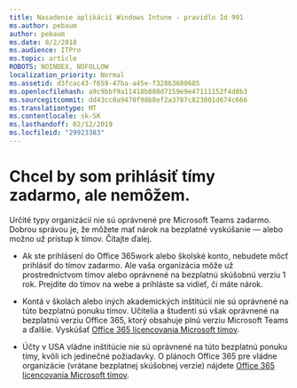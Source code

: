 ```yaml
---
title: Nasadenie aplikácií Windows Intune - pravidlo Id 991
ms.author: pebaum
author: pebaum
ms.date: 8/2/2018
ms.audience: ITPro
ms.topic: article
ROBOTS: NOINDEX, NOFOLLOW
localization_priority: Normal
ms.assetid: d3fcac43-f659-47ba-a45e-f32863680685
ms.openlocfilehash: a9c9bbf9a11418b080d7159e9e47111152f4d8b3
ms.sourcegitcommit: dd43cc0a9470f98b8ef2a3787c823801d674c666
ms.translationtype: MT
ms.contentlocale: sk-SK
ms.lasthandoff: 02/12/2019
ms.locfileid: "29923383"
---
```

# <a name="id-like-to-sign-up-for-teams-free-but-i-cant"></a>Chcel by som prihlásiť tímy zadarmo, ale nemôžem.

Určité typy organizácií nie sú oprávnené pre Microsoft Teams zadarmo. Dobrou správou je, že môžete mať nárok na bezplatné vyskúšanie — alebo možno už prístup k tímov. Čítajte ďalej.
  
- Ak ste prihlásení do Office 365work alebo školské konto, nebudete môcť prihlásiť do tímov zadarmo. Ale vaša organizácia môže už prostredníctvom tímov alebo oprávnené na bezplatnú skúšobnú verziu 1 rok. Prejdite do tímov na webe a prihláste sa vidieť, či máte nárok.
    
- Kontá v školách alebo iných akademických inštitúcií nie sú oprávnené na túto bezplatnú ponuku tímov. Učitelia a študenti sú však oprávnené na bezplatnú verziu Office 365, ktorý obsahuje plnú verziu Microsoft Teams a ďalšie. Vyskúšať [Office 365 licencovania Microsoft tímov](https://docs.microsoft.com/microsoftteams/office-365-licensing).
    
- Účty v USA vládne inštitúcie nie sú oprávnené na túto bezplatnú ponuku tímy, kvôli ich jedinečné požiadavky. O plánoch Office 365 pre vládne organizácie (vrátane bezplatnej skúšobnej verzie) nájdete [Office 365 licencovania Microsoft tímov](https://docs.microsoft.com/microsoftteams/office-365-licensing).
    

